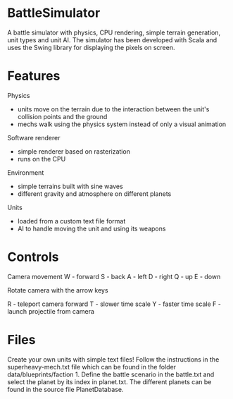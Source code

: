# BattleSimulator
A battle simulator with physics, CPU rendering, simple terrain generation, unit types and unit AI. The simulator has been developed with Scala and uses the Swing library for displaying the pixels on screen.

# Features
Physics
- units move on the terrain due to the interaction between the unit's collision points and the ground
- mechs walk using the physics system instead of only a visual animation
  
Software renderer
- simple renderer based on rasterization
- runs on the CPU

Environment
- simple terrains built with sine waves
- different gravity and atmosphere on different planets

Units
- loaded from a custom text file format
- AI to handle moving the unit and using its weapons

# Controls
Camera movement
W - forward
S - back
A - left
D - right
Q - up
E - down

Rotate camera with the arrow keys

R - teleport camera forward
T - slower time scale
Y - faster time scale
F - launch projectile from camera

# Files
Create your own units with simple text files! Follow the instructions in the superheavy-mech.txt file which can be found in the folder data/blueprints/faction 1. Define the battle scenario in the battle.txt and select the planet by its index in planet.txt. The different planets can be found in the source file PlanetDatabase.
